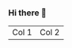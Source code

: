 ### Hi there 👋
<table>
  <tr>
      <td>Col 1</td>
      <td>Col 2</td>
  </tr>
</table>
<!--
**DasinDaskrau/DasinDaskrau** is a ✨ _special_ ✨ repository because its `README.md` (this file) appears on your GitHub profile.

Here are some ideas to get you started:

- 🔭 I’m currently working on ...
- 🌱 I’m currently learning ...
- 👯 I’m looking to collaborate on ...
- 🤔 I’m looking for help with ...
- 💬 Ask me about ...
- 📫 How to reach me: ...
- 😄 Pronouns: ...
- ⚡ Fun fact: ...
-->
